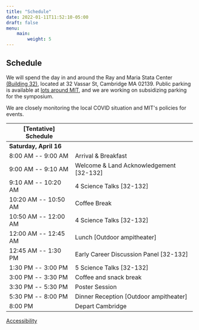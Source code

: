 ```yaml
---
title: "Schedule"
date: 2022-01-11T11:52:10-05:00
draft: false
menu:
    main:
        weight: 5
---
```


## Schedule

We will spend the day in and around the Ray and Maria Stata Center [(Building 32)](https://whereis.mit.edu/?go=32), located at 32 Vassar St, Cambridge MA 02139. Public parking is available at [lots around MIT](http://web.mit.edu/facilities/transportation/parking/visitors/public_parking.html), and we are working on subsidizing parking for the symposium.  

We are closely monitoring the local COVID situation and MIT's policies for events.  

| [Tentative] Schedule ||
|---|---|
| **Saturday, April 16** ||
| 8:00 AM -- 9:00 AM | Arrival & Breakfast |
| 9:00 AM -- 9:10 AM | Welcome & Land Acknowledgement [32-132] |
| 9:10 AM -- 10:20 AM | 4 Science Talks [32-132] |
| 10:20 AM -- 10:50 AM | Coffee Break |
| 10:50 AM -- 12:00 AM | 4 Science Talks [32-132] |
| 12:00 AM -- 12:45 AM | Lunch [Outdoor ampitheater] |
| 12:45 AM -- 1:30 PM | Early Career Discussion Panel [32-132] |
| 1:30 PM -- 3:00 PM | 5 Science Talks [32-132] |
| 3:00 PM -- 3:30 PM | Coffee and snack break |
| 3:30 PM -- 5:30 PM | Poster Session |
| 5:30 PM -- 8:00 PM | Dinner Reception [Outdoor ampitheater] |
| 8:00 PM | Depart Cambridge |



<footer>
 <a href="https://accessibility.mit.edu">Accessibility</a>
</footer>
